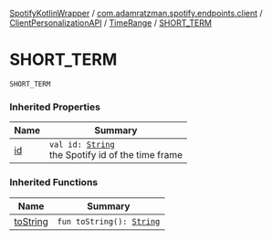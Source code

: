 [SpotifyKotlinWrapper](../../../index.md) / [com.adamratzman.spotify.endpoints.client](../../index.md) / [ClientPersonalizationAPI](../index.md) / [TimeRange](index.md) / [SHORT_TERM](./-s-h-o-r-t_-t-e-r-m.md)

# SHORT_TERM

`SHORT_TERM`

### Inherited Properties

| Name | Summary |
|---|---|
| [id](id.md) | `val id: `[`String`](https://kotlinlang.org/api/latest/jvm/stdlib/kotlin/-string/index.html)<br>the Spotify id of the time frame |

### Inherited Functions

| Name | Summary |
|---|---|
| [toString](to-string.md) | `fun toString(): `[`String`](https://kotlinlang.org/api/latest/jvm/stdlib/kotlin/-string/index.html) |
